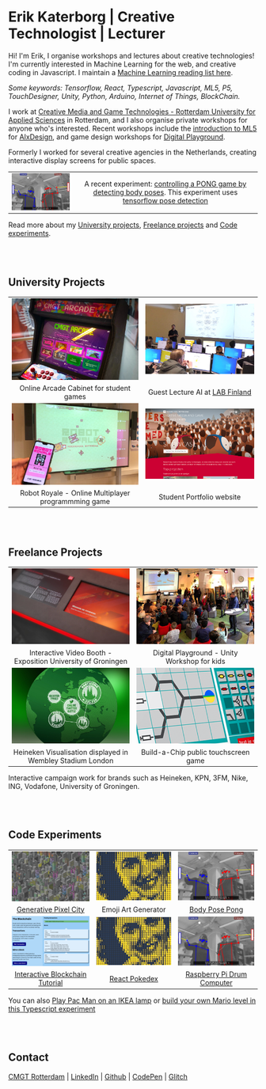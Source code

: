 # Erik Katerborg | Creative Technologist | Lecturer 

Hi! I'm Erik, I organise workshops and lectures about creative technologies! I'm currently interested in Machine Learning for the web, and creative coding in Javascript. I maintain a [Machine Learning reading list here](https://github.com/HR-CMGT/Machine-Learning-Readinglist). 

*Some keywords: Tensorflow, React, Typescript, Javascript, ML5, P5, TouchDesigner, Unity, Python, Arduino, Internet of Things, BlockChain.*

I work at [Creative Media and Game Technologies - Rotterdam University for Applied Sciences](https://www.hogeschoolrotterdam.nl/opleidingen/bachelor/creative-media-and-game-technologies/voltijd/) in Rotterdam, and I also organise private workshops for anyone who's interested. Recent workshops include the [introduction to ML5](https://medium.com/aixdesign/getting-started-with-ml5-js-tutorial-part-i-image-classifier-6d437ec38045) for [AIxDesign](https://www.aixdesign.co), and game design workshops for [Digital Playground](https://digitalplayground.nl). 

Formerly I worked for several creative agencies in the Netherlands, creating interactive display screens for public spaces.

|  |  |
:-------------------------:|:-------------------------:
<img src="./images/posepong.png" width="300" />  |  A recent experiment: [controlling a PONG game by detecting body poses](https://www.youtube.com/watch?v=DMebdxAp0j0). This experiment uses [tensorflow pose detection](https://www.tensorflow.org/js/models)

Read more about my [University projects](#uni), [Freelance projects](#freelance) and [Code experiments](#exp).

<br>
<br>

## <a name="uni"></a>University Projects

|  |  |
:-------------------------:|:-------------------------:
![](./images/arcadecabinet800x515.png)  |  ![](./images/ml1.png)
Online Arcade Cabinet for student games | Guest Lecture AI at [LAB Finland](https://www.lab.fi/en) 
![](./images/robots.jpg)  |  ![](./images/showcase.png)
Robot Royale - Online Multiplayer programmming game | Student Portfolio website

<br>
<br>

## <a name="freelance"></a>Freelance Projects

|  |  |
:-------------------------:|:-------------------------:
![](./images/video.png)  |  ![](./images/unity1.png)
Interactive Video Booth - Exposition University of Groningen | Digital Playground - Unity Workshop for kids
![](./images/beer.png)  |  ![](./images/chip.png)
Heineken Visualisation displayed in Wembley Stadium London | Build-a-Chip public touchscreen game

Interactive campaign work for brands such as Heineken, KPN, 3FM, Nike, ING, Vodafone, University of Groningen.

<br>
<br>

## <a name="exp"></a>Code Experiments

 |  |  |  |
:-------------------------:|:-------------------------:|:-------------------------:
 ![](./images/citysmall.png)  |  ![](./images/emoji.png)  |  ![](./images/posepong.png)
[Generative Pixel City](https://github.com/KokoDoko/kokodoko.github.io/blob/master/images/citybig.png?raw=true) | Emoji Art Generator | [Body Pose Pong](https://www.youtube.com/watch?v=DMebdxAp0j0)
 ![](./images/blockchain.png)  |  ![](./images/emoji.png)  |  ![](./images/posepong.png)
[Interactive Blockchain Tutorial](https://kokodoko.github.io/henkcoin) | [React Pokedex](https://kokodoko.github.io/react-pokedex/) | [Raspberry Pi Drum Computer](https://www.youtube.com/watch?v=DMebdxAp0j0)

You can also [Play Pac Man on an IKEA lamp](https://github.com/KokoDoko/PacmanLamp) or [build your own Mario level in this Typescript experiment](https://kokodoko.github.io/level-editor/)
 
<br>
<br>

## Contact

[CMGT Rotterdam](https://www.hogeschoolrotterdam.nl/opleidingen/bachelor/creative-media-and-game-technologies/voltijd/) | [LinkedIn](https://www.linkedin.com/in/eerkmans/) | [Github](https://github.com/KokoDoko) | [CodePen](https://codepen.io/eerk) | [Glitch](https://glitch.com/@KokoDoko)
